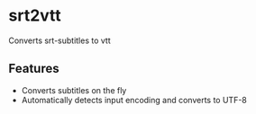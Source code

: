# srt2vtt
Converts srt-subtitles to vtt

## Features
* Converts subtitles on the fly
* Automatically detects input encoding and converts to UTF-8
